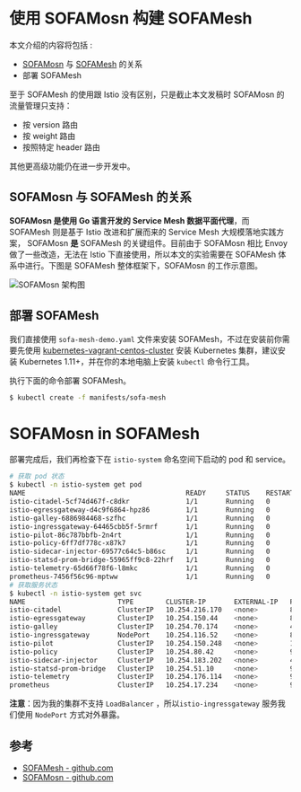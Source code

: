# 使用 SOFAMosn 构建 SOFAMesh

本文介绍的内容将包括 : 

- [SOFAMosn](https://github.com/alipay/sofa-mosn) 与 [SOFAMesh](https://github.com/alipay/sofa-mesh) 的关系
- 部署 SOFAMesh

至于 SOFAMesh 的使用跟 Istio 没有区别，只是截止本文发稿时 SOFAMosn 的流量管理只支持：

- 按 version 路由
- 按 weight 路由
- 按照特定 header 路由

其他更高级功能仍在进一步开发中。

## SOFAMosn 与 SOFAMesh 的关系

**SOFAMosn 是使用 Go 语言开发的 Service Mesh 数据平面代理**，而 SOFAMesh 则是基于 Istio 改进和扩展而来的 Service Mesh 大规模落地实践方案， SOFAMosn **是** SOFAMesh 的关键组件。目前由于 SOFAMosn 相比 Envoy 做了一些改造，无法在 Istio 下直接使用，所以本文的实验需要在 SOFAMesh 体系中进行。下图是 SOFAMesh 整体框架下，SOFAMosn 的工作示意图。

![SOFAMosn 架构图](https://ws3.sinaimg.cn/large/006tNbRwly1fwdlx22rv9j31ec184dlr.jpg)

## 部署 SOFAMesh

我们直接使用 `sofa-mesh-demo.yaml` 文件来安装 SOFAMesh，不过在安装前你需要先使用 [kubernetes-vagrant-centos-cluster](https://github.com/rootsongjc/kubernetes-vagrant-centos-cluster) 安装 Kubernetes 集群，建议安装 Kubernetes 1.11+，并在你的本地电脑上安装 `kubectl` 命令行工具。

执行下面的命令部署 SOFAMesh。

```bash
$ kubectl create -f manifests/sofa-mesh
```

# SOFAMosn in SOFAMesh

部署完成后，我们再检查下在 `istio-system` 命名空间下启动的 pod 和 service。

```bash
# 获取 pod 状态
$ kubectl -n istio-system get pod
NAME                                        READY     STATUS    RESTARTS   AGE
istio-citadel-5cf74d467f-c8dkr              1/1       Running   0          1h
istio-egressgateway-d4c9f6864-hpz86         1/1       Running   0          1h
istio-galley-6886984468-szfhc               1/1       Running   0          1h
istio-ingressgateway-64465cbb5f-5rmrf       1/1       Running   0          1h
istio-pilot-86c787bbfb-2n4rt                1/1       Running   0          1h
istio-policy-6ff7df778c-x87k7               1/1       Running   0          1h
istio-sidecar-injector-69577c64c5-b86sc     1/1       Running   0          1h
istio-statsd-prom-bridge-55965ff9c8-22hrf   1/1       Running   0          1h
istio-telemetry-65d66f78f6-l8mkc            1/1       Running   0          1h
prometheus-7456f56c96-mptww                 1/1       Running   0          1h
# 获取服务状态
$ kubectl -n istio-system get svc
NAME                       TYPE        CLUSTER-IP       EXTERNAL-IP   PORT(S)                                                                                                     AGE
istio-citadel              ClusterIP   10.254.216.170   <none>        8060/TCP,9093/TCP                                                                                           1h
istio-egressgateway        ClusterIP   10.254.150.44    <none>        80/TCP,443/TCP                                                                                              1h
istio-galley               ClusterIP   10.254.70.174    <none>        443/TCP,9093/TCP                                                                                            1h
istio-ingressgateway       NodePort    10.254.116.52    <none>        80:31380/TCP,443:31390/TCP,31400:31400/TCP,15011:32270/TCP,8060:30226/TCP,15030:31883/TCP,15031:31955/TCP   1h
istio-pilot                ClusterIP   10.254.150.248   <none>        15010/TCP,15011/TCP,8080/TCP,9093/TCP                                                                       1h
istio-policy               ClusterIP   10.254.80.42     <none>        9091/TCP,15004/TCP,9093/TCP                                                                                 1h
istio-sidecar-injector     ClusterIP   10.254.183.202   <none>        443/TCP                                                                                                     1h
istio-statsd-prom-bridge   ClusterIP   10.254.51.10     <none>        9102/TCP,9125/UDP                                                                                           1h
istio-telemetry            ClusterIP   10.254.176.114   <none>        9091/TCP,15004/TCP,9093/TCP,42422/TCP                                                                       1h
prometheus                 ClusterIP   10.254.17.234    <none>        9090/TCP                                                                                                    1h
```

**注意**：因为我的集群不支持 `LoadBalancer` ，所以`istio-ingressgateway` 服务我们使用 `NodePort` 方式对外暴露。

## 参考

- [SOFAMesh - github.com](https://github.com/alipay/sofa-mesh)
- [SOFAMosn - github.com](https://github.com/alipay/sofa-mosn)
